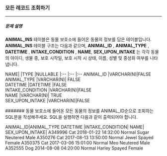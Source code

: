 ### 모든 레코드 조회하기

***

##### 문제 설명
**ANIMAL_INS** 테이블은 동물 보호소에 들어온 동물의 정보를 담은 테이블입니다. **ANIMAL_INS**  테이블 구조는 다음과 같으며, **ANIMAL_ID** , **ANIMAL_TYPE** , **DATETIME** ,  **INTAKE_CONDITION** , **NAME**, **SEX_UPON_INTAKE** 는 각각 동물의 아이디, 생물 종, 보호 시작일, 보호 시작 시 상태, 이름, 성별 및 중성화 여부를 나타냅니다.

NAME|	           |TYPE      |NULLABLE
|:--             |:--       |:--
ANIMAL_ID	       |VARCHAR(N)|FALSE    
ANIMAL_TYPE      |VARCHAR(N)|	FALSE   
DATETIME	       |DATETIME	|FALSE    
INTAKE_CONDITION |VARCHAR(N)|FALSE    
NAME	           |VARCHAR(N)|	TRUE    
SEX_UPON_INTAKE  |VARCHAR(N)|FALSE    

####### 동물 보호소에 들어온 모든 동물의 정보를 ANIMAL_ID순으로 조회하는 SQL문을 작성해주세요. SQL을 실행하면 다음과 같이 출력되어야 합니다.

ANIMAL_ID|ANIMAL_TYPE	DATETIME	|INTAKE_CONDITION|	NAME|	SEX_UPON_INTAKE|
A349996	Cat	2018-01-22 14:32:00	Normal	Sugar	Neutered Male
A350276	Cat	2017-08-13 13:50:00	Normal	Jewel	Spayed Female
A350375	Cat	2017-03-06 15:01:00	Normal	Meo	Neutered Male
A352555	Dog	2014-08-08 04:20:00	Normal	Harley	Spayed Female
